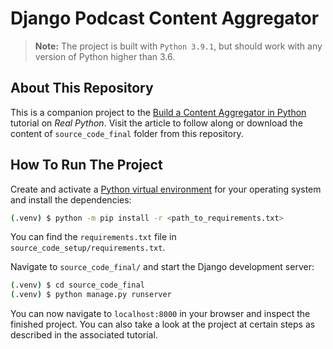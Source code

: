# Django Podcast Content Aggregator

> **Note:** The project is built with `Python 3.9.1`, but should work with any version of Python higher than 3.6.

## About This Repository

This is a companion project to the [Build a Content Aggregator in Python](https://realpython.com/build-a-content-aggregator-python/) tutorial on _Real Python_.
Visit the article to follow along or download the content of `source_code_final` folder from this repository.

## How To Run The Project

Create and activate a [Python virtual environment](https://realpython.com/python-virtual-environments-a-primer/) for your operating system and install the dependencies:

```bash
(.venv) $ python -m pip install -r <path_to_requirements.txt>
```

You can find the `requirements.txt` file in `source_code_setup/requirements.txt`.

Navigate to `source_code_final/` and start the Django development server:

```bash
(.venv) $ cd source_code_final
(.venv) $ python manage.py runserver
```

You can now navigate to `localhost:8000` in your browser and inspect the finished project. You can also take a look at the project at certain steps as described in the associated tutorial.

